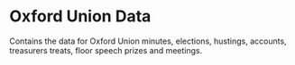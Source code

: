 # Oxford Union Data

Contains the data for Oxford Union minutes, elections, hustings, accounts, treasurers treats, floor speech prizes and meetings.

